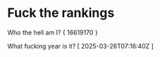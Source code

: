 # Fuck the rankings

Who the hell am I?
{ 16619170 }

What fucking year is it?
[ 2025-03-26T07:16:40Z ]
